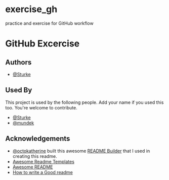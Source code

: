 # exercise_gh
practice and exercise for GitHub workflow


# GitHub Excercise




## Authors

- [@Sturke](https://github.com/Sturke)


## Used By

This project is used by the following people. Add your name if you used this too. You're welcome to contribute.

- [@Sturke](https://github.com/Sturke)
- [@mundek](https://github.com/mundek)


## Acknowledgements

 - [@octokatherine](https://www.github.com/octokatherine) built this awesome [README Builder](https://readme.so) that I used in creating this readme.
 - [Awesome Readme Templates](https://awesomeopensource.com/project/elangosundar/awesome-README-templates)
 - [Awesome README](https://github.com/matiassingers/awesome-readme)
 - [How to write a Good readme](https://bulldogjob.com/news/449-how-to-write-a-good-readme-for-your-github-project)


